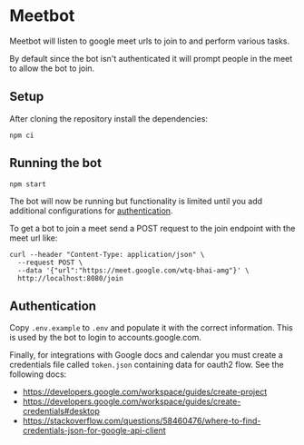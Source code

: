 # Meetbot 

Meetbot will listen to google meet urls to join to and perform various tasks.

By default since the bot isn't authenticated it will prompt people in the meet to allow the bot to join.

## Setup

After cloning the repository install the dependencies:

```
npm ci
```

## Running the bot 

```
npm start
```

The bot will now be running but functionality is limited until you add additional configurations for [authentication](#authentication).

To get a bot to join a meet send a POST request to the join endpoint with the meet url like:

```
curl --header "Content-Type: application/json" \
  --request POST \
  --data '{"url":"https://meet.google.com/wtq-bhai-amg"}' \
  http://localhost:8080/join
```

## Authentication

Copy `.env.example` to `.env` and populate it with the correct information. This is used by the bot to login to accounts.google.com.

Finally, for integrations with Google docs and calendar you must create a credentials file called `token.json` containing data for oauth2 flow. See the following docs:

 - https://developers.google.com/workspace/guides/create-project
 - https://developers.google.com/workspace/guides/create-credentials#desktop
 - https://stackoverflow.com/questions/58460476/where-to-find-credentials-json-for-google-api-client

